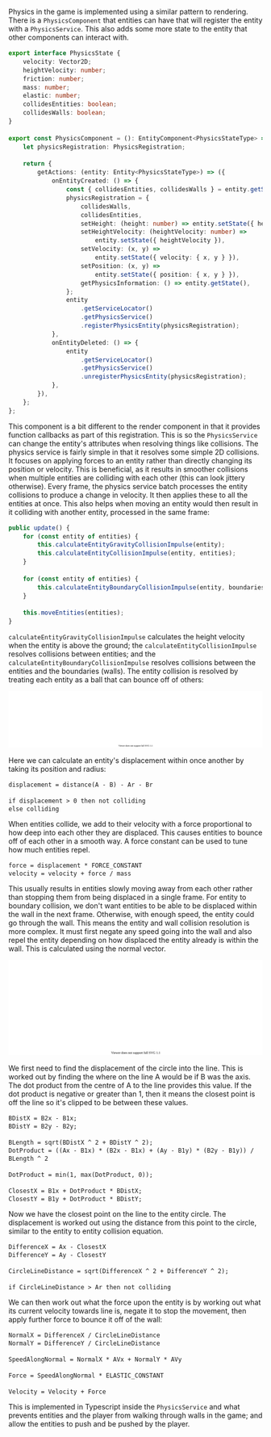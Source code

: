 Physics in the game is implemented using a similar pattern to rendering. There is a `PhysicsComponent` that entities can have that will register the entity with a `PhysicsService`. This also adds some more state to the entity that other components can interact with.

```ts
export interface PhysicsState {
    velocity: Vector2D;
    heightVelocity: number;
    friction: number;
    mass: number;
    elastic: number;
    collidesEntities: boolean;
    collidesWalls: boolean;
}

export const PhysicsComponent = (): EntityComponent<PhysicsStateType> => {
    let physicsRegistration: PhysicsRegistration;

    return {
        getActions: (entity: Entity<PhysicsStateType>) => ({
            onEntityCreated: () => {
                const { collidesEntities, collidesWalls } = entity.getState();
                physicsRegistration = {
                    collidesWalls,
                    collidesEntities,
                    setHeight: (height: number) => entity.setState({ height }),
                    setHeightVelocity: (heightVelocity: number) =>
                        entity.setState({ heightVelocity }),
                    setVelocity: (x, y) =>
                        entity.setState({ velocity: { x, y } }),
                    setPosition: (x, y) =>
                        entity.setState({ position: { x, y } }),
                    getPhysicsInformation: () => entity.getState(),
                };
                entity
                    .getServiceLocator()
                    .getPhysicsService()
                    .registerPhysicsEntity(physicsRegistration);
            },
            onEntityDeleted: () => {
                entity
                    .getServiceLocator()
                    .getPhysicsService()
                    .unregisterPhysicsEntity(physicsRegistration);
            },
        }),
    };
};
```

This component is a bit different to the render component in that it provides function callbacks as part of this registration. This is so the `PhysicsService` can change the entity's attributes when resolving things like collisions. The physics service is fairly simple in that it resolves some simple 2D collisions. It focuses on applying forces to an entity rather than directly changing its position or velocity. This is beneficial, as it results in smoother collisions when multiple entities are colliding with each other (this can look jittery otherwise). Every frame, the physics service batch processes the entity collisions to produce a change in velocity. It then applies these to all the entities at once. This also helps when moving an entity would then result in it colliding with another entity, processed in the same frame:

```ts
public update() {
    for (const entity of entities) {
        this.calculateEntityGravityCollisionImpulse(entity);
        this.calculateEntityCollisionImpulse(entity, entities);
    }

    for (const entity of entities) {
        this.calculateEntityBoundaryCollisionImpulse(entity, boundaries);
    }

    this.moveEntities(entities);
}
```

`calculateEntityGravityCollisionImpulse` calculates the height velocity when the entity is above the ground; the `calculateEntityCollisionImpulse` resolves collisions between entities; and the `calculateEntityBoundaryCollisionImpulse` resolves collisions between the entities and the boundaries (walls). The entity collision is resolved by treating each entity as a ball that can bounce off of others:

![image](images/physics0.svg)

Here we can calculate an entity's displacement within once another by taking its position and radius:

```
displacement = distance(A - B) - Ar - Br

if displacement > 0 then not colliding
else colliding
```

When entities collide, we add to their velocity with a force proportional to how deep into each other they are displaced. This causes entities to bounce off of each other in a smooth way. A force constant can be used to tune how much entities repel.

```
force = displacement * FORCE_CONSTANT 
velocity = velocity + force / mass
```

This usually results in entities slowly moving away from each other rather than stopping them from being displaced in a single frame. For entity to boundary collision, we don't want entities to be able to be displaced within the wall in the next frame. Otherwise, with enough speed, the entity could go through the wall. This means the entity and wall collision resolution is more complex. It must first negate any speed going into the wall and also repel the entity depending on how displaced the entity already is within the wall. This is calculated using the normal vector.

![image](images/physics1.svg)

We first need to find the displacement of the circle into the line. This is worked out by finding the where on the line A would be if B was the axis. The dot product from the centre of A to the line provides this value. If the dot product is negative or greater than 1, then it means the closest point is off the line so it's clipped to be between these values.

```
BDistX = B2x - B1x;
BDistY = B2y - B2y;

BLength = sqrt(BDistX ^ 2 + BDistY ^ 2);
DotProduct = ((Ax - B1x) * (B2x - B1x) + (Ay - B1y) * (B2y - B1y)) / BLength ^ 2

DotProduct = min(1, max(DotProduct, 0));

ClosestX = B1x + DotProduct * BDistX;
ClosestY = B1y + DotProduct * BDistY;
```

Now we have the closest point on the line to the entity circle. The displacement is worked out using the distance from this point to the circle, similar to the entity to entity collision equation. 

```
DifferenceX = Ax - ClosestX
DifferenceY = Ay - ClosestY

CircleLineDistance = sqrt(DifferenceX ^ 2 + DifferenceY ^ 2);

if CircleLineDistance > Ar then not colliding
```

We can then work out what the force upon the entity is by working out what its current velocity towards line is, negate it to stop the movement, then apply further force to bounce it off of the wall:

```
NormalX = DifferenceX / CircleLineDistance
NormalY = DifferenceY / CircleLineDistance

SpeedAlongNormal = NormalX * AVx + NormalY * AVy

Force = SpeedAlongNormal * ELASTIC_CONSTANT

Velocity = Velocity + Force
```

This is implemented in Typescript inside the `PhysicsService` and what prevents entities and the player from walking through walls in the game; and allow the entities to push and be pushed by the player.